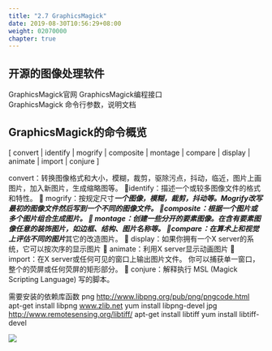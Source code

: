 ```yaml
---
title: "2.7 GraphicsMagick"
date: 2019-08-30T10:56:29+08:00
weight: 02070000
chapter: true
---
```


## 开源的图像处理软件

GraphicsMagick官网
GraphicsMagick编程接口  
GraphicsMagick 命令行参数，说明文档

GraphicsMagick的命令概览
----------------------------------------------------------------------------

[ convert | identify | mogrify | composite | montage | compare | display | animate | import | conjure ]

convert：转换图像格式和大小，模糊，裁剪，驱除污点，抖动，临近，图片上画图片，加入新图片，生成缩略图等。 
identify：描述一个或较多图像文件的格式和特性。 
mogrify：按规定尺寸***一个图像，模糊，裁剪，抖动等。Mogrify改写最初的图像文件然后写到一个不同的图像文件。 
composite：根据一个图片或多个图片组合生成图片。 
montage：创建一些分开的要素图像。在含有要素图像任意的装饰图片，如边框、结构、图片名称等。 
compare：在算术上和视觉上评估不同的图片***其它的改造图片。 
display：如果你拥有一个X server的系统，它可以按次序的显示图片 
animate：利用X server显示动画图片 
import：在X server或任何可见的窗口上输出图片文件。 你可以捕获单一窗口，整个的荧屏或任何荧屏的矩形部分。 
conjure：解释执行 MSL (Magick Scripting Language) 写的脚本。

需要安装的依赖库函数
png <http://www.libpng.org/pub/png/pngcode.html> apt-get install libpng
 www.zlib.net yum install libpng-devel
jpg <http://www.remotesensing.org/libtiff/> apt-get install libtiff
  yum install libtiff-devel
  
![](images/screenshot_1527427965176.png)
